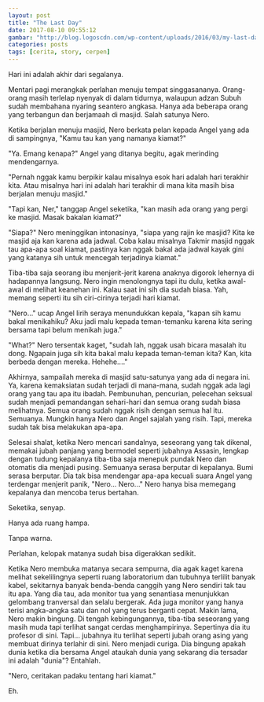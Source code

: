 ```yaml
---
layout: post
title: "The Last Day"
date: 2017-08-10 09:55:12
gambar: "http://blog.logoscdn.com/wp-content/uploads/2016/03/my-last-day-movie-620x349.jpg"
categories: posts
tags: [cerita, story, cerpen]
---
```


Hari ini adalah akhir dari segalanya.

Mentari pagi merangkak perlahan menuju tempat singgasananya. Orang-orang masih terlelap nyenyak di dalam tidurnya, walaupun adzan Subuh sudah membahana nyaring seantero angkasa. Hanya ada beberapa orang yang terbangun dan berjamaah di masjid. Salah satunya Nero.

Ketika berjalan menuju masjid, Nero berkata pelan kepada Angel yang ada di sampingnya, "Kamu tau kan yang namanya kiamat?"

"Ya. Emang kenapa?" Angel yang ditanya begitu, agak merinding mendengarnya.

"Pernah nggak kamu berpikir kalau misalnya esok hari adalah hari terakhir kita. Atau misalnya hari ini adalah hari terakhir di mana kita masih bisa berjalan menuju masjid."

"Tapi kan, Ner," tanggap Angel seketika, "kan masih ada orang yang pergi ke masjid. Masak bakalan kiamat?"

"Siapa?" Nero meninggikan intonasinya, "siapa yang rajin ke masjid? Kita ke masjid aja kan karena ada jadwal. Coba kalau misalnya Takmir masjid nggak tau apa-apa soal kiamat, pastinya kan nggak bakal ada jadwal kayak gini yang katanya sih untuk mencegah terjadinya kiamat."

Tiba-tiba saja seorang ibu menjerit-jerit karena anaknya digorok lehernya di hadapannya langsung. Nero ingin menolongnya tapi itu dulu, ketika awal-awal di melihat keanehan ini. Kalau saat ini sih dia sudah biasa. Yah, memang seperti itu sih ciri-cirinya terjadi hari kiamat.

"Nero..." ucap Angel lirih seraya menundukkan kepala, "kapan sih kamu bakal menikahiku? Aku jadi malu kepada teman-temanku karena kita sering bersama tapi belum menikah juga."

"What?" Nero tersentak kaget, "sudah lah, nggak usah bicara masalah itu dong. Ngapain juga sih kita bakal malu kepada teman-teman kita? Kan, kita berbeda dengan mereka. Hehehe...."

Akhirnya, sampailah mereka di masjid satu-satunya yang ada di negara ini. Ya, karena kemaksiatan sudah terjadi di mana-mana, sudah nggak ada lagi orang yang tau apa itu ibadah. Pembunuhan, pencurian, pelecehan seksual sudah menjadi pemandangan sehari-hari dan semua orang sudah biasa melihatnya. Semua orang sudah nggak risih dengan semua hal itu. Semuanya. Mungkin hanya Nero dan Angel sajalah yang risih. Tapi, mereka sudah tak bisa melakukan apa-apa.

Selesai shalat, ketika Nero mencari sandalnya, seseorang yang tak dikenal, memakai jubah panjang yang bermodel seperti jubahnya Assasin, lengkap dengan tudung kepalanya tiba-tiba saja menepuk pundak Nero dan otomatis dia menjadi pusing. Semuanya serasa berputar di kepalanya. Bumi serasa berputar. Dia tak bisa mendengar apa-apa kecuali suara Angel yang terdengar menjerit panik, "Nero... Nero..." Nero hanya bisa memegang kepalanya dan mencoba terus bertahan.

Seketika, senyap.

Hanya ada ruang hampa.

Tanpa warna.

Perlahan, kelopak matanya sudah bisa digerakkan sedikit.

Ketika Nero membuka matanya secara sempurna, dia agak kaget karena melihat sekelilingnya seperti ruang laboratorium dan tubuhnya terlilit banyak kabel, sekitarnya banyak benda-benda canggih yang Nero sendiri tak tau itu apa. Yang dia tau, ada monitor tua yang senantiasa menunjukkan gelombang tranversal dan selalu bergerak. Ada juga monitor yang hanya terisi angka-angka satu dan nol yang terus berganti cepat. Makin lama, Nero makin bingung. Di tengah kebingungannya, tiba-tiba seseorang yang masih muda tapi terlihat sangat cerdas menghampirinya. Sepertinya dia itu profesor di sini. Tapi... jubahnya itu terlihat seperti jubah orang asing yang membuat dirinya terlahir di sini. Nero menjadi curiga. Dia bingung apakah dunia ketika dia bersama Angel ataukah dunia yang sekarang dia tersadar ini adalah "dunia"? Entahlah.

"Nero, ceritakan padaku tentang hari kiamat."

Eh.